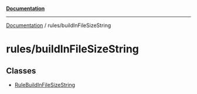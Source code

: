 [**Documentation**](../../README.md)

***

[Documentation](../../README.md) / rules/buildInFileSizeString

# rules/buildInFileSizeString

## Classes

- [RuleBuildInFileSizeString](classes/RuleBuildInFileSizeString.md)

